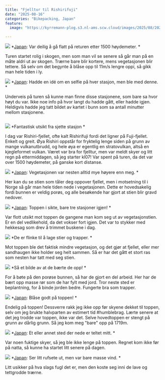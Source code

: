 ```yaml
---
title: "Fjelltur til Rishirifuji"
date: "2025-08-16"
categories: "Bikepacking, Japan"
feature:
  image: "https://kyrremann-plog.s3.nl-ams.scw.cloud/images/2025/08/20250816_091221.jpg"

---
```



![](https://kyrremann-plog.s3.nl-ams.scw.cloud/images/2025/08/20250816_072251.jpg)
*[Japan](https://www.google.com/maps/place/45.22210559972223,141.21346559999998): Var deilig å gå flatt på returen etter 1500 høydemeter. *

Turen startet rolig i skogen, men som man vil se senere så går man på en måte aldri ut av skogen. Trærne bare blir kortere, mens vegetasjonen blir tettere. Så selv om det begynte å blåse opp til 11m/s lengre oppi, så gikk man hele tiden i ly.


![](https://kyrremann-plog.s3.nl-ams.scw.cloud/images/2025/08/20250816_074715.jpg)
*[Japan](https://www.google.com/maps/place/45.2140575,141.22615039972223): Hadde en idé om en selfie på hver stasjon, men ble med denne. *

Underveis på turen så kunne man finne disse stasjonene, som bare sa hvor høyt du var. Ikke noe info på hvor langt du hadde gått, eller hadde igjen. Heldigvis hadde jeg tatt bildet av kartet i bunn som sa antall minutter mellom stasjonene. 


![]()

![](https://kyrremann-plog.s3.nl-ams.scw.cloud/images/2025/08/20250816_090229.jpg)
*Fantastisk utsikt fra sjette stasjon *

I dag var Rishiri-fjellet, ofte kalt Rishirifuji fordi det ligner på Fuji-fjellet. Enkelt og greit. Øya Rishiri oppstår for fryktelig lenge siden på grunn av mange vulkanutbrudd, og hele øya er egentlig en stratovulkan, altså en kjegleformet vulkan. Været var bra for fjelltur, men var meldt skyer og litt regn på ettermiddagen, så jeg starter kl07! Var spent på turen, da det var over 1500 høydemeter, på ganske kort distanse.


![](https://kyrremann-plog.s3.nl-ams.scw.cloud/images/2025/08/20250816_090355.jpg)
*[Japan](https://www.google.com/maps/place/45.19606079972222,141.2375807997222): Vegetasjonen var nesten alltid mye høyere enn meg. *

Her kan du se stien som tåler deg oppover fjellet, men i motsetning til i Norge så går man hele tiden nede i vegetasjonen. Dette er hovedsakelig fordi bunnen er veldig porøs, og alle besøkende har gjort at stien blir gravd nedover. 


![](https://kyrremann-plog.s3.nl-ams.scw.cloud/images/2025/08/20250816_091221.jpg)
*[Japan](https://www.google.com/maps/place/45.193753599999994,141.23804159999997): Toppen i sikte, bare tre stasjoner igjen! *

Var flott utsikt mot toppen de gangene man kom seg ut av vegetasjonstien. Er en del vedlikehold, da det vokser fort igjen. Det var to stykker med hekkesag som drev å trimmet buskene i dag. 


![](https://kyrremann-plog.s3.nl-ams.scw.cloud/images/2025/08/20250816_095434.jpg)
*De er flinke til å lage stier og trapper. *

Mot toppen ble det faktisk mindre vegetasjon, og det gjør at fjellet, eller mer sandhaugen ikke holder seg helt sammen. Så er har det gått et stort ras som nesten har tatt med seg stien. 


![](https://kyrremann-plog.s3.nl-ams.scw.cloud/images/2025/08/20250816_095920.jpg)
*Så et bilde av at de bærte de opp! *

For å bøte på den porøse bunnen, så har de gjort en del arbeid. Her har de bært opp masse rør som de har fylt med jord. Tror neste sted er beplantning, for å binde jorden bedre. Fungerte bra som trapper. 


![](https://kyrremann-plog.s3.nl-ams.scw.cloud/images/2025/08/20250816_102149.jpg)
*[Japan](https://www.google.com/maps/place/45.18043349972222,141.2414862997222): Blåse godt på toppen! *

Endelig på toppen! Dessverre rakk jeg ikke opp før skyene dekket til toppen, selv om jeg brukte halvparten av estimert tid #humblebrag. Lærte senere at det jeg trodde var toppen, ikke var det. Selve hovedtoppen er stengt på grunn av dårlig grunn. Så jeg kom meg "bare" opp på 1719m.


![](https://kyrremann-plog.s3.nl-ams.scw.cloud/images/2025/08/20250816_105849.jpg)
*[Japan](https://www.google.com/maps/place/45.19321599972222,141.23767039999998): Et eller annet sted der nede er teltet mitt. *

Var noen fuktige skyer, så jeg ble ikke lenge på toppen. Regnet kom ikke før på natta, så kunne ha startet litt senere på dagen. 


![](https://kyrremann-plog.s3.nl-ams.scw.cloud/images/2025/08/20250816_113149.jpg)
*[Japan](https://www.google.com/maps/place/45.202578199722225,141.23484449999998): Ser litt rufsete ut, men var bare masse vind. *

Litt usikker på hva slags fugl det er, men den koste seg inni de lave og tettgrodde trærne.